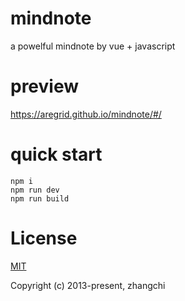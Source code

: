 # mindnote

a powelful mindnote by vue + javascript

# preview

https://aregrid.github.io/mindnote/#/

# quick start

```
npm i
npm run dev
npm run build
```

# License

[MIT](https://opensource.org/licenses/MIT)

Copyright (c) 2013-present, zhangchi

